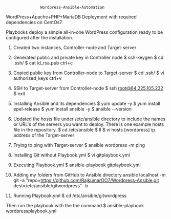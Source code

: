                    Wordpress-Ansible-Automation

WordPress+Apache+PHP+MariaDB Deployment with required dependencies on CentOs7

Playbooks deploy a simple all-in-one WordPress configuration ready to be configured after the installation.


1. Created two instances, Controller-node and Target-server
  
2. Generated public and private key in Controller node
    $ ssh-keygen
    $ cd .ssh/
    $ cat id_rsa.pub
      ctrl+c
3. Copied public key from Controller-node to Target-server
    $ cd .ssh/
    $ vi authorized_keys
      ctrl+v

4. SSH to Target-server from Controller-node
    $ ssh root@64.225.105.232
    $ exit
   
5. Installing Ansible and its dependencies
    $ yum update -y
    $ yum install epel-release
    $ yum install ansible -y
    $ ansible --version
      
6. Updated the hosts file under /etc/ansible directory to include the names or URL's of the servers you want to deploy. There is one example hosts file in the repository.
    $ cd /etc/ansible
    $ ll
    $ vi hosts
       [wordpress]
       ip address of the Target-server

 7. Trying to ping with Target-server
    $ ansible wordpress -m ping
    
 8. Installing Git without Playbook.yml
    $ vi gitplaybook.yml

 9. Executing Playbook.yml
     $ ansible-playbook gitplaybook.yml

 10. Adding my folders from GitHub to Ansible directory
     ansible localhost -m git -a "repo=https://github.com/RajkumarOO7/Wordpress-Ansible.git dest=/etc/ansible/gitwordpress" -b

 11. Running Playbook.yml
     $ cd /etc/ansible/gitwordpress
       

  Then run the playbook with the the command 
      $ ansible-playbook wordpressplaybook.yml




